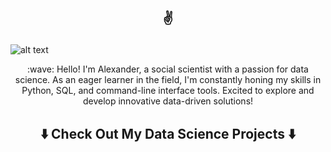 ## <center><p align = "center"> :v: </p> </center>

![alt text](assets/header.gif)


 <center><p align = "center"> :wave:
   Hello! I'm Alexander, a social scientist with a passion for data science. As an eager learner in the field, I'm constantly honing my skills in Python, SQL, and command-line interface tools. Excited to explore and develop innovative data-driven solutions! </p> </center>  


## <center><p align = "center"> ⬇️ Check Out My Data Science Projects ⬇️ </p> </center>




